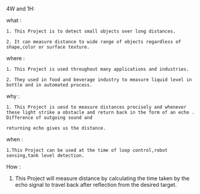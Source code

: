 4W and 1H:
  
  what :
  
    1. This Project is to detect small objects over long distances.
    
    2. It can measure distance to wide range of objects regardless of shape,color or surface texture.
    
  where :
    
    1. This Project is used throughout many applications and industries.
    
    2. They used in food and beverage industry to measure liquid level in bottle and in automated process.
    
  why :
   
    1. This Project is uesd to measure distances precisely and whenever these light strike a obstacle and return back in the form of an echo . Difference of outgoing sound and
    
    returning echo gives us the distance.
    
  when :
  
    1.This Project can be used at the time of loop control,robot sensing,tank level detection.
    
  How :
   
   1. This Project  will measure distance  by calculating the time taken by the echo signal to travel back after reflection from the desired target.
    
    
    
   
